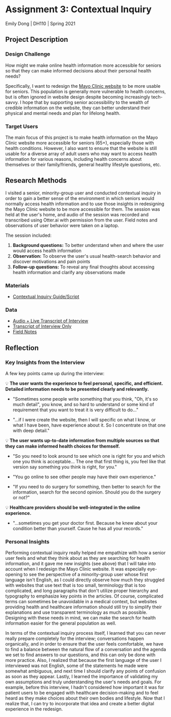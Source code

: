 # Assignment 3: Contextual Inquiry

Emily Dong | DH110 | Spring 2021

## Project Description

### Design Challenge

How might we make online health information more accessible for seniors so that they can make informed decisions about their personal health needs? 

Specifically, I want to redesign the [Mayo Clinic website](https://www.mayoclinic.org/) to be more usable for seniors. This population is generally more vulnerable to health concerns, but is often ignored in website design despite becoming increasingly tech-savvy. I hope that by supporting senior accessibility to the wealth of credible information on the website, they can better understand their physical and mental needs and plan for lifelong health.

### Target Users
The main focus of this project is to make health information on the Mayo Clinic website more accessible for seniors (65+), especially those with health conditions. However, I also want to ensure that the website is still usable for a diverse array of adult users who may want to access health information for various reasons, including health concerns about themselves or their family/friends, general healthy lifestyle questions, etc.

## Research Methods
I visited a senior, minority-group user and conducted contextual inquiry in order to gain a better sense of the environment in which seniors would normally access health information and to use those insights in redesigning the Mayo Clinic website to be more accessible for them. The session was held at the user's home, and audio of the session was recorded and transcribed using Otter.ai with permission from the user. Field notes and observations of user behavior were taken on a laptop.

The session included:
1. **Background questions:** To better understand when and where the user would access health information 
2. **Observation:** To observe the user's usual health-search behavior and discover motivations and pain points
3. **Follow-up questions:** To reveal any final thoughts about accessing health information and clarify any observations made

### Materials
* [Contextual Inquiry Guide/Script](https://docs.google.com/document/d/1zNHiBzdG5Y8lv5J38GJoqpJONRAYYMMKfFZCLkaLXdY/edit?usp=sharing)

### Data
* [Audio + Live Transcript of Interview](https://otter.ai/u/143CuTXnuweLRTeHz_ZRM0jk-Os)
* [Transcript of Interview Only](https://docs.google.com/document/d/1wEfhU8yfb0pqXnI6XKYqwaGexaXYt36zgwX7lbkksfI/edit?usp=sharing)
* [Field Notes](https://docs.google.com/document/d/1oOFrh0s3qjZ9RsDALjlodB7VDqvL728tthr8Z_610KA/edit?usp=sharing)

## Reflection

### Key Insights from the Interview
A few key points came up during the interview:

:bulb: **The user wants the experience to feel personal, specific, and efficient. Detailed information needs to be presented clearly and relevantly.**
* "Sometimes some people write something that you think, "Oh, it's so much detail", you know, and so hard to understand or some kind of requirement that you want to treat it is very difficult to do..."

* "...if I were create the website, then I will specific on what I know, or what I have been, have experience about it. So I concentrate on that one with deep detail."

:bulb: **The user wants up-to-date information from multiple sources so that they can make informed health choices for themself.** 
* "So you need to look around to see which one is right for you and which one you think is acceptable... The one that first thing is, you feel like that version say something you think is right, for you."

* "You go online to see other people may have their own experience."

* "If you need to do surgery for something, then better to search for the information, search for the second opinion. Should you do the surgery or not?"

:bulb: **Healthcare providers should be well-integrated in the online experience.**
* "...sometimes you get your doctor first. Because he knew about your condition better than yourself. Cause he has all your records."

### Personal Insights
Performing contextual inquiry really helped me empathize with how a senior user feels and what they think about as they are searching for health information, and it gave me new insights (see above) that I will take into account when I redesign the Mayo Clinic website. It was especially eye-opening to see the perspective of a minority-group user whose first language isn't English, as I could directly observe how much they struggled with websites that use text that is too small, terminology that is too complicated, and long paragraphs that don't utilize proper hierarchy and typography to emphasize key points in the articles. Of course, complicated terms can sometimes be unavoidable in a medical context, but websites providing health and healthcare information should still try to simplify their explanations and use transparent terminology as much as possible. Designing with these needs in mind, we can make the search for health information easier for the general population as well.

In terms of the contextual inquiry process itself, I learned that you can never really prepare completely for the interview; conversations happen organically, and in order to ensure that the user feels comfortable, we have to find a balance between the natural flow of a conversation and the agenda we set to find answers to our questions, and this can only be done with more practice. Also, I realized that because the first language of the user I interviewed was not English, some of the statements he made were somewhat ambiguous, and next time I should clarify any points of confusion as soon as they appear. Lastly, I learned the importance of validating my own assumptions and truly understanding the user's needs and goals. For example, before this interview, I hadn't considered how important it was for patient users to be engaged with healthcare decision-making and to feel heard as they make choices about their own bodies and lifestyle. Now that I realize that, I can try to incorporate that idea and create a better digital experience in the redesign.
